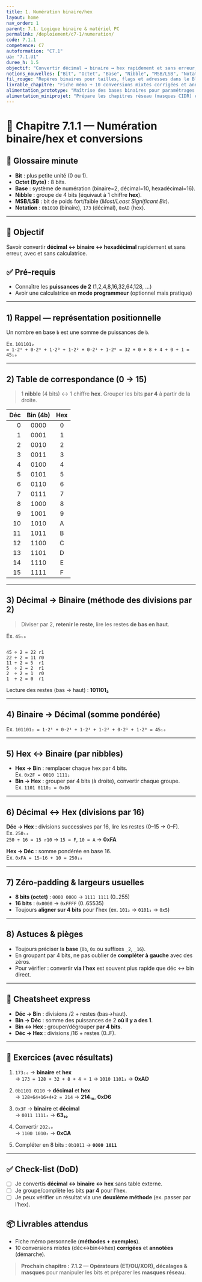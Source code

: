 ```yaml
---
title: 1. Numération binaire/hex
layout: home
nav_order: 1
parent: 7.1. Logique binaire & matériel PC
permalink: /deploiement/c7-1/numeration/
code: 7.1.1
competence: C7
autoformation: "C7.1"
ua: "7.1.U1"
duree_h: 1.5
objectif: "Convertir décimal ↔ binaire ↔ hex rapidement et sans erreur, avec ou sans calculatrice."
notions_nouvelles: ["Bit", "Octet", "Base", "Nibble", "MSB/LSB", "Notation 0b/0x"]
fil_rouge: "Repères binaires pour tailles, flags et adresses dans le Blog/API et l’app mobile"
livrable_chapitre: "Fiche mémo + 10 conversions mixtes corrigées et annotées"
alimentation_prototype: "Maîtrise des bases binaires pour paramétrages (tailles, flags) lors des démos N2"
alimentation_miniprojet: "Prépare les chapitres réseau (masques CIDR) et le debugging bas niveau N3"
---
```


# 📘 Chapitre 7.1.1 — Numération binaire/hex et conversions

## 📒 Glossaire minute
- **Bit** : plus petite unité (0 ou 1).  
- **Octet (Byte)** : 8 bits.  
- **Base** : système de numération (binaire=2, décimal=10, hexadécimal=16).  
- **Nibble** : groupe de 4 bits (équivaut à 1 chiffre **hex**).  
- **MSB/LSB** : bit de poids fort/faible (*Most/Least Significant Bit*).  
- **Notation** : `0b1010` (binaire), `173` (décimal), `0xAD` (hex).

---

## 🎯 Objectif
Savoir convertir **décimal ↔ binaire ↔ hexadécimal** rapidement et sans erreur, avec et sans calculatrice.

## ✅ Pré-requis
- Connaître les **puissances de 2** (1,2,4,8,16,32,64,128, …)  
- Avoir une calculatrice en **mode programmeur** (optionnel mais pratique)

---

## 1) Rappel — représentation positionnelle
Un nombre en base `b` est une somme de puissances de `b`.

Ex. `101101₂`  
`= 1·2⁵ + 0·2⁴ + 1·2³ + 1·2² + 0·2¹ + 1·2⁰ = 32 + 0 + 8 + 4 + 0 + 1 = 45₁₀`

---

## 2) Table de correspondance (0 → 15)
> 1 **nibble** (4 bits) ↔ 1 chiffre **hex**. Grouper les bits **par 4** à partir de la droite.

| Déc | Bin (4b) | Hex |
|---:|:--------:|:---:|
| 0 | 0000 | 0 |
| 1 | 0001 | 1 |
| 2 | 0010 | 2 |
| 3 | 0011 | 3 |
| 4 | 0100 | 4 |
| 5 | 0101 | 5 |
| 6 | 0110 | 6 |
| 7 | 0111 | 7 |
| 8 | 1000 | 8 |
| 9 | 1001 | 9 |
| 10 | 1010 | A |
| 11 | 1011 | B |
| 12 | 1100 | C |
| 13 | 1101 | D |
| 14 | 1110 | E |
| 15 | 1111 | F |

---

## 3) Décimal → Binaire (méthode des divisions par 2)
> Diviser par 2, **retenir le reste**, lire les restes **de bas en haut**.

Ex. `45₁₀`  
```

45 ÷ 2 = 22 r1
22 ÷ 2 = 11 r0
11 ÷ 2 = 5  r1
5  ÷ 2 = 2  r1
2  ÷ 2 = 1  r0
1  ÷ 2 = 0  r1

```
Lecture des restes (bas → haut) : **101101₂**

---

## 4) Binaire → Décimal (somme pondérée)
Ex. `101101₂ = 1·2⁵ + 0·2⁴ + 1·2³ + 1·2² + 0·2¹ + 1·2⁰ = 45₁₀`

---

## 5) Hex ↔ Binaire (par nibbles)
- **Hex → Bin** : remplacer chaque hex par 4 bits.  
  Ex. `0x2F = 0010 1111₂`
- **Bin → Hex** : grouper par 4 bits (à droite), convertir chaque groupe.  
  Ex. `1101 0110₂ = 0xD6`

---

## 6) Décimal ↔ Hex (divisions par 16)
**Déc → Hex** : divisions successives par 16, lire les restes (0–15 → 0–F).  
Ex. `250₁₀`  
`250 ÷ 16 = 15 r10` → `15 = F`, `10 = A` → **0xFA**

**Hex → Déc** : somme pondérée en base 16.  
Ex. `0xFA = 15·16 + 10 = 250₁₀`

---

## 7) Zéro-padding & largeurs usuelles
- **8 bits (octet)** : `0000 0000` → `1111 1111` (0..255)  
- **16 bits** : `0x0000` → `0xFFFF` (0..65535)  
- Toujours **aligner sur 4 bits** pour l’hex (ex. `101₂` → `0101₂` → `0x5`)

---

## 8) Astuces & pièges
- Toujours préciser la **base** (`0b`, `0x` ou suffixes `_2`, `_16`).  
- En groupant par 4 bits, ne pas oublier de **compléter à gauche** avec des zéros.  
- Pour vérifier : convertir **via l’hex** est souvent plus rapide que déc ↔ bin direct.

---

## 🔧 Cheatsheet express
- **Déc → Bin** : divisions /2 + restes (bas→haut).  
- **Bin → Déc** : somme des puissances de 2 **où il y a des 1**.  
- **Bin ↔ Hex** : grouper/dégrouper **par 4 bits**.  
- **Déc → Hex** : divisions /16 + restes (0..F).  

---

## 🧪 Exercices (avec résultats)
1) `173₁₀` → **binaire** et **hex**  
→ `173 = 128 + 32 + 8 + 4 + 1` → `1010 1101₂` → **0xAD**

2) `0b1101 0110` → **décimal** et **hex**  
→ `128+64+16+4+2 = 214` → **214₁₀**, **0xD6**

3) `0x3F` → **binaire** et **décimal**  
→ `0011 1111₂` → **63₁₀**

4) Convertir `202₁₀`  
→ `1100 1010₂` → **0xCA**

5) Compléter en 8 bits : `0b1011` → **`0000 1011`**

---

## ✅ Check-list (DoD)
- [ ] Je convertis **décimal ↔ binaire ↔ hex** sans table externe.  
- [ ] Je groupe/complète les bits **par 4** pour l’hex.  
- [ ] Je peux vérifier un résultat via une **deuxième méthode** (ex. passer par l’hex).  

## 📦 Livrables attendus
- Fiche mémo personnelle (**méthodes + exemples**).  
- 10 conversions mixtes (déc↔bin↔hex) **corrigées** et **annotées** (démarche).

> **Prochain chapitre :** **7.1.2 — Opérateurs (ET/OU/XOR), décalages & masques** pour manipuler les bits et préparer les **masques réseau**.
```
